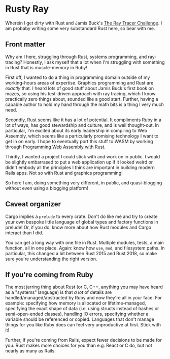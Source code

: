 # Rusty Ray

Wherein I get dirty with Rust and Jamis Buck's [The Ray Tracer Challenge](https://pragprog.com/book/jbtracer/the-ray-tracer-challenge). I am probaby writing some very substandard Rust here, so bear with me.

## Front matter

Why am I here, struggling through Rust, systems programming, and ray-tracing? Honestly, I ask myself that a lot when I'm struggling with something in Rust that is muscle-memory in Ruby!

First off, I wanted to do a thing in programming domain outside of my working-hours areas of expertise. Graphics programming and Rust are _exactly_ that. I heard lots of good stuff about Jamis Buck's first book on mazes, so using his test-driven approach with ray tracing, which I know practically zero things about, sounded like a good start. Further, having a capable author to hold my hand through the math bits is a thing I very much need.

Secondly, Rust seems like it has a lot of potential. It compliments Ruby in a lot of ways, has good stewardship and culture, and is well thought-out. In particular, I'm excited about its early leadership in compiling to Web Assembly, which seems like a particularly promising technology I want to get in on early. I hope to eventually port this stuff to WASM by working through [Programming Web Assembly with Rust](https://pragprog.com/book/khrust/programming-webassembly-with-rust).

Thirdly, I wanted a project I could stick with and work on in public. I would be slightly embarrased to put a web application up if it looked weird or didn't embody all the principles I think are important in building modern Rails apps. Not so with Rust and graphics programming!

So here I am, doing something very different, in public, and quasi-blogging without even using a blogging platform!

## Caveat organizer

Cargo implies a `prelude` to every crate. Don't do like me and try to create your own bespoke little language of global types and factory functions in prelude! Or, if you do, know more about how Rust modules and Cargo interact than I did.

You can get a long way with one file in Rust. Multiple modules, tests, a main function, all in one place. Again: know how `use`, `mod`, and filesystem paths. In particular, this changed a bit between Rust 2015 and Rust 2018, so make sure you're understanding the right version.

## If you're coming from Ruby

The most jarring thing about Rust (or C, C++, anything you may have heard as a "systems" language) is that _a lot_ of details are handled/managed/abstracted by Ruby and now they're all in your face. For example: specifying how memory is allocated or lifetime-managed, specifying the exact shape of data (i.e. using structs instead of hashes or semi-open-ended classes), handling IO errors, specifying whether a variable should be referenced or copied. Languages that don't manage things for you like Ruby does can feel very unproductive at first. Stick with it!

Further, if you're coming from Rails, expect fewer decisions to be made for you. Rust makes more choices for you than e.g. React or C do, but not nearly as many as Rails.